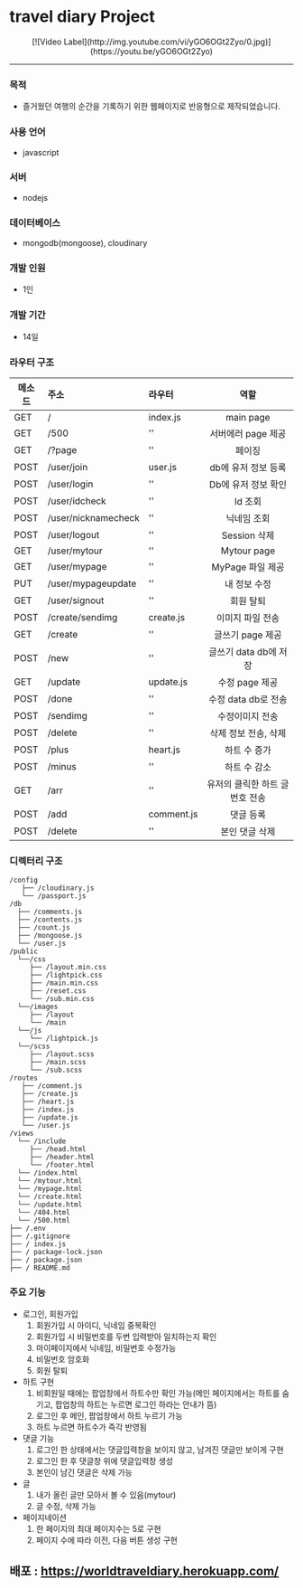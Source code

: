 # travel diary Project

<center>
[![Video Label](http://img.youtube.com/vi/yGO6OGt2Zyo/0.jpg)](https://youtu.be/yGO6OGt2Zyo)
</center>

---

### 목적

- 즐거웠던 여행의 순간을 기록하기 위한 웹페이지로 반응형으로 제작되었습니다.

### 사용 언어

- javascript

### 서버

- nodejs

### 데이터베이스

- mongodb(mongoose), cloudinary

### 개발 인원

- 1인

### 개발 기간

- 14일

### 라우터 구조

| 메소드 | 주소                | 라우터     |              역할               |
| ------ | :------------------ | :--------- | :-----------------------------: |
| GET    | /                   | index.js   |            main page            |
| GET    | /500                | ''         |       서버에러 page 제공        |
| GET    | /?page              | ''         |             페이징              |
| POST   | /user/join          | user.js    |       db에 유저 정보 등록       |
| POST   | /user/login         | ''         |       Db에 유저 정보 확인       |
| POST   | /user/idcheck       | ''         |             Id 조회             |
| POST   | /user/nicknamecheck | ''         |           닉네임 조회           |
| POST   | /user/logout        | ''         |          Session 삭제           |
| GET    | /user/mytour        | ''         |           Mytour page           |
| GET    | /user/mypage        | ''         |        MyPage 파일 제공         |
| PUT    | /user/mypageupdate  | ''         |          내 정보 수정           |
| GET    | /user/signout       | ''         |            회원 탈퇴            |
| POST   | /create/sendimg     | create.js  |        이미지 파일 전송         |
| GET    | /create             | ''         |        글쓰기 page 제공         |
| POST   | /new                | ''         |      글쓰기 data db에 저장      |
| GET    | /update             | update.js  |         수정 page 제공          |
| POST   | /done               | ''         |       수정 data db로 전송       |
| POST   | /sendimg            | ''         |         수정이미지 전송         |
| POST   | /delete             | ''         |      삭제 정보 전송, 삭제       |
| POST   | /plus               | heart.js   |          하트 수 증가           |
| POST   | /minus              | ''         |          하트 수 감소           |
| GET    | /arr                | ''         | 유저의 클릭한 하트 글 번호 전송 |
| POST   | /add                | comment.js |            댓글 등록            |
| POST   | /delete             | ''         |         본인 댓글 삭제          |

### 디렉터리 구조

```
/config
   ├── /cloudinary.js
   └── /passport.js
/db
  ├── /comments.js
  ├── /contents.js
  ├── /count.js
  ├── /mongoose.js
  └── /user.js
/public
  └──/css
     ├── /layout.min.css
     ├── /lightpick.css
     ├── /main.min.css
     ├── /reset.css
     └── /sub.min.css
  └──/images
     ├── /layout
     └── /main
  └──/js
     └── /lightpick.js
  └──/scss
     ├── /layout.scss
     ├── /main.scss
     └── /sub.scss
/routes
   ├── /comment.js
   ├── /create.js
   ├── /heart.js
   ├── /index.js
   ├── /update.js
   └── /user.js
/views
  └── /include
     ├── /head.html
     ├── /header.html
     └── /footer.html
  └── /index.html
  └── /mytour.html
  └── /mypage.html
  └── /create.html
  └── /update.html
  └── /404.html
  └── /500.html
├── /.env
├── /.gitignore
├── / index.js
├── / package-lock.json
├── / package.json
├── / README.md
```

### 주요 기능

- 로그인, 회원가입
  1. 회원가입 시 아이디, 닉네임 중복확인
  2. 회원가입 시 비밀번호를 두번 입력받아 일치하는지 확인
  3. 마이페이지에서 닉네임, 비밀번호 수정가능
  4. 비밀번호 암호화
  5. 회원 탈퇴
- 하트 구현
  1. 비회원일 때에는 팝업창에서 하트수만 확인 가능(메인 페이지에서는 하트를 숨기고, 팝업창의 하트는 누르면 로그인 하라는 안내가 뜸)
  2. 로그인 후 메인, 팝업창에서 하트 누르기 가능
  3. 하트 누르면 하트수가 즉각 반영됨
- 댓글 기능
  1. 로그인 한 상태에서는 댓글입력창을 보이지 않고, 남겨진 댓글만 보이게 구현
  2. 로그인 한 후 댓글창 위에 댓글입력창 생성
  3. 본인이 남긴 댓글은 삭제 가능
- 글
  1. 내가 올린 글만 모아서 볼 수 있음(mytour)
  2. 글 수정, 삭제 가능
- 페이지네이션
  1. 한 페이지의 최대 페이지수는 5로 구현
  2. 페이지 수에 따라 이전, 다음 버튼 생성 구현

## 배포 : https://worldtraveldiary.herokuapp.com/
